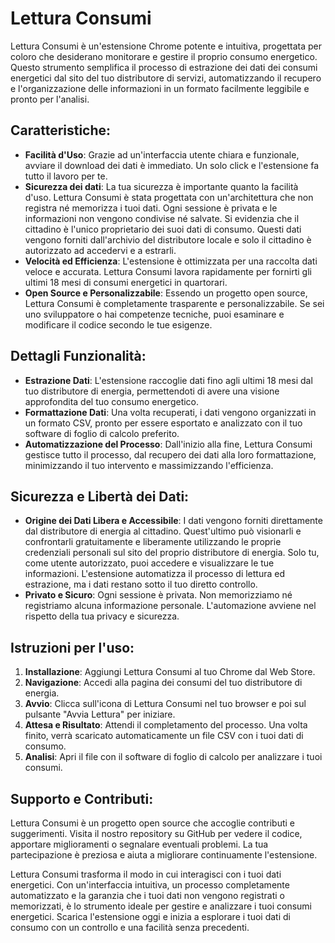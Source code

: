 # Lettura Consumi

Lettura Consumi è un'estensione Chrome potente e intuitiva, progettata per coloro che desiderano monitorare e gestire il proprio consumo energetico. Questo strumento semplifica il processo di estrazione dei dati dei consumi energetici dal sito del tuo distributore di servizi, automatizzando il recupero e l'organizzazione delle informazioni in un formato facilmente leggibile e pronto per l'analisi.

## Caratteristiche:

- **Facilità d'Uso**: Grazie ad un'interfaccia utente chiara e funzionale, avviare il download dei dati è immediato. Un solo click e l'estensione fa tutto il lavoro per te.
- **Sicurezza dei dati**: La tua sicurezza è importante quanto la facilità d'uso. Lettura Consumi è stata progettata con un'architettura che non registra né memorizza i tuoi dati. Ogni sessione è privata e le informazioni non vengono condivise né salvate. Si evidenzia che il cittadino è l'unico proprietario dei suoi dati di consumo. Questi dati vengono forniti dall'archivio del distributore locale e solo il cittadino è autorizzato ad accedervi e a estrarli.
- **Velocità ed Efficienza**: L'estensione è ottimizzata per una raccolta dati veloce e accurata. Lettura Consumi lavora rapidamente per fornirti gli ultimi 18 mesi di consumi energetici in quartorari.
- **Open Source e Personalizzabile**: Essendo un progetto open source, Lettura Consumi è completamente trasparente e personalizzabile. Se sei uno sviluppatore o hai competenze tecniche, puoi esaminare e modificare il codice secondo le tue esigenze.

## Dettagli Funzionalità:

- **Estrazione Dati**: L'estensione raccoglie dati fino agli ultimi 18 mesi dal tuo distributore di energia, permettendoti di avere una visione approfondita del tuo consumo energetico.
- **Formattazione Dati**: Una volta recuperati, i dati vengono organizzati in un formato CSV, pronto per essere esportato e analizzato con il tuo software di foglio di calcolo preferito.
- **Automatizzazione del Processo**: Dall'inizio alla fine, Lettura Consumi gestisce tutto il processo, dal recupero dei dati alla loro formattazione, minimizzando il tuo intervento e massimizzando l'efficienza.

## Sicurezza e Libertà dei Dati:

- **Origine dei Dati Libera e Accessibile**: I dati vengono forniti direttamente dal distributore di energia al cittadino. Quest'ultimo può visionarli e confrontarli gratuitamente e liberamente utilizzando le proprie credenziali personali sul sito del proprio distributore di energia. Solo tu, come utente autorizzato, puoi accedere e visualizzare le tue informazioni. L'estensione automatizza il processo di lettura ed estrazione, ma i dati restano sotto il tuo diretto controllo.
- **Privato e Sicuro**: Ogni sessione è privata. Non memorizziamo né registriamo alcuna informazione personale. L'automazione avviene nel rispetto della tua privacy e sicurezza.

## Istruzioni per l'uso:

1. **Installazione**: Aggiungi Lettura Consumi al tuo Chrome dal Web Store.
2. **Navigazione**: Accedi alla pagina dei consumi del tuo distributore di energia.
3. **Avvio**: Clicca sull'icona di Lettura Consumi nel tuo browser e poi sul pulsante "Avvia Lettura" per iniziare.
4. **Attesa e Risultato**: Attendi il completamento del processo. Una volta finito, verrà scaricato automaticamente un file CSV con i tuoi dati di consumo.
5. **Analisi**: Apri il file con il software di foglio di calcolo per analizzare i tuoi consumi.

## Supporto e Contributi:

Lettura Consumi è un progetto open source che accoglie contributi e suggerimenti. Visita il nostro repository su GitHub per vedere il codice, apportare miglioramenti o segnalare eventuali problemi. La tua partecipazione è preziosa e aiuta a migliorare continuamente l'estensione.

Lettura Consumi trasforma il modo in cui interagisci con i tuoi dati energetici. Con un'interfaccia intuitiva, un processo completamente automatizzato e la garanzia che i tuoi dati non vengono registrati o memorizzati, è lo strumento ideale per gestire e analizzare i tuoi consumi energetici. Scarica l'estensione oggi e inizia a esplorare i tuoi dati di consumo con un controllo e una facilità senza precedenti.
